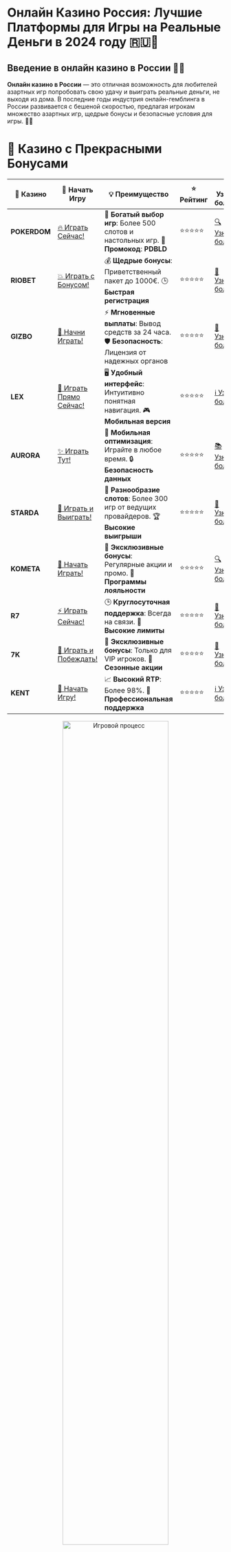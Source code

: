 # **Онлайн Казино Россия: Лучшие Платформы для Игры на Реальные Деньги в 2024 году 🇷🇺🎰**

## Введение в **онлайн казино в России** 💸🎲

**Онлайн казино в России** — это отличная возможность для любителей азартных игр попробовать свою удачу и выиграть реальные деньги, не выходя из дома. В последние годы индустрия онлайн-гемблинга в России развивается с бешеной скоростью, предлагая игрокам множество азартных игр, щедрые бонусы и безопасные условия для игры. 🚀💎

# 🌟 Казино с Прекрасными Бонусами

| 🎲 **Казино** | 🔗 **Начать Игру** | 💡 **Преимущество** | ⭐ **Рейтинг** | 🔗 **Узнать больше** | 🆕 **Новая информация** |
|--------------|---------------------|---------------------|----------------|----------------------|-------------------------|
| **POKERDOM**  | [🔥 Играть Сейчас!](https://brandplay.link/4k77v2yx) | 🎉 **Богатый выбор игр**: Более 500 слотов и настольных игр. 🎁 **Промокод**: **PDBLD** | ⭐⭐⭐⭐⭐ | [🔍 Узнать больше](https://brandplay.link/4k77v2yx) | 🏆 **Победители турниров** получают эксклюзивные подарки! |
| **RIOBET**    | [💥 Играть с Бонусом!](https://brandplay.link/7xBLTPyj) | 💰 **Щедрые бонусы**: Приветственный пакет до 1000€. 🕒 **Быстрая регистрация** | ⭐⭐⭐⭐⭐ | [📖 Узнать больше](https://brandplay.link/7xBLTPyj) | 💬 **Поддержка 24/7** для комфортной игры в любое время! |
| **GIZBO**     | [🚀 Начни Играть!](https://brandplay.link/bprXw4YV) | ⚡ **Мгновенные выплаты**: Вывод средств за 24 часа. 🛡️ **Безопасность**: Лицензия от надежных органов | ⭐⭐⭐⭐⭐ | [📝 Узнать больше](https://brandplay.link/bprXw4YV) | 🔒 **SSL-шифрование** для максимальной безопасности данных игроков. |
| **LEX**       | [💎 Играть Прямо Сейчас!](https://brandplay.link/zW4hdDFV) | 🖥️ **Удобный интерфейс**: Интуитивно понятная навигация. 🎮 **Мобильная версия** | ⭐⭐⭐⭐⭐ | [ℹ️ Узнать больше](https://brandplay.link/zW4hdDFV) | 📱 **Поддержка всех мобильных устройств** для удобства игры в любом месте. |
| **AURORA**    | [✨ Играть Тут!](https://10trafic-stat2.com/click/668546556bcc6313411604bd/6766/13032/subaccount) | 📱 **Мобильная оптимизация**: Играйте в любое время. 🔒 **Безопасность данных** | ⭐⭐⭐⭐⭐ | [📚 Узнать больше](https://10trafic-stat2.com/click/668546556bcc6313411604bd/6766/13032/subaccount) | 🌍 **Международная лицензия** на деятельность в разных странах. |
| **STARDА**    | [🎉 Играть и Выиграть!](https://brandplay.link/fB7xwRFL) | 🎰 **Разнообразие слотов**: Более 300 игр от ведущих провайдеров. 🏆 **Высокие выигрыши** | ⭐⭐⭐⭐⭐ | [🔎 Узнать больше](https://brandplay.link/fB7xwRFL) | 🎉 **Ежемесячные турниры** с крупными призами! |
| **KOMETA**    | [🎁 Начать Играть!](https://brandplay.link/8ZymQJV8) | 🎁 **Эксклюзивные бонусы**: Регулярные акции и промо. 🔄 **Программы лояльности** | ⭐⭐⭐⭐⭐ | [🔍 Узнать больше](https://brandplay.link/8ZymQJV8) | 🌟 **Персонализированные предложения** для долгосрочных игроков. |
| **R7**        | [⚡ Играть Сейчас!](https://brandplay.link/bMd3Yjsw) | 🕒 **Круглосуточная поддержка**: Всегда на связи. 💸 **Высокие лимиты** | ⭐⭐⭐⭐⭐ | [📖 Узнать больше](https://brandplay.link/bMd3Yjsw) | 🎯 **Рейтинг игроков** для лучших участников. |
| **7K**        | [🎯 Играть и Побеждать!](https://brandplay.link/BvQyFShp) | 🌟 **Эксклюзивные бонусы**: Только для VIP игроков. 🎉 **Сезонные акции** | ⭐⭐⭐⭐⭐ | [📝 Узнать больше](https://brandplay.link/BvQyFShp) | 🥇 **Особые привилегии** для постоянных игроков. |
| **KENT**      | [🔑 Начать Игру!](https://brandplay.link/Fv2WP3js) | 📈 **Высокий RTP**: Более 98%. 💼 **Профессиональная поддержка** | ⭐⭐⭐⭐⭐ | [ℹ️ Узнать больше](https://brandplay.link/Fv2WP3js) | 💬 **Поддержка на нескольких языках** для удобства игроков. |

<div align="center"> <img src="https://i.pinimg.com/originals/1d/b3/25/1db325483acbe642c6d4e6fdd73a4988.gif" alt="Игровой процесс" width="70%"> </div>
---

# 🚀 Быстрые Выигрыши и Поддержка

| 🎲 **Казино** | 🔗 **Начать Игру** | 💡 **Преимущество** | ⭐ **Рейтинг** | 🔗 **Узнать больше** | 🆕 **Новая информация** |
|--------------|---------------------|---------------------|----------------|----------------------|-------------------------|
| **GAMA**      | [🎯 Играть Прямо Сейчас!](https://brandplay.link/j6NMKsDz) | 🔍 **Интуитивный интерфейс**: Легкость использования. 🏅 **Престижные турниры** | ⭐⭐⭐⭐☆ | [🔎 Узнать больше](https://brandplay.link/j6NMKsDz) | 🏆 **Турниры с большими призами** каждый месяц. |
| **ONION**     | [💥 Играть и Выигрывать!](https://brandplay.link/zBGRVpQ9) | 🤑 **Низкие ставки**: Идеально для начинающих. 🔄 **Быстрые выводы** | ⭐⭐⭐⭐☆ | [🔍 Узнать больше](https://brandplay.link/zBGRVpQ9) | 🎮 **Казино для новичков** с простыми правилами. |
| **ЧЕМПИОН**   | [🏅 Играть в Турнире!](https://temon-gter.cfd/go/lRq?p80412p304504pcc44t17455) | 🏅 **Лояльная программа**: Награды за активность. 🎁 **Ежемесячные бонусы** | ⭐⭐⭐⭐☆ | [📖 Узнать больше](https://temon-gter.cfd/go/lRq?p80412p304504pcc44t17455) | 🥇 **Турниры и лояльность** — каждый шаг вознаграждается. |
| **VAVADA**    | [🚀 Играть Без Ожидания!](https://vavadapartner.pro/?promo=ea5c9275-6854-4505-94fc-95ab18221945-linkb2) | 🚀 **Быстрая регистрация**: Начните играть мгновенно. 🔐 **Безопасные транзакции** | ⭐⭐⭐⭐☆ | [📝 Узнать больше](https://vavadapartner.pro/?promo=ea5c9275-6854-4505-94fc-95ab18221945-linkb2) | 🏆 **Программа для новых игроков** с бонусами за регистрацию. |
| **FRIENDS**   | [🎉 Играть и Развлекаться!](https://gofriends.mba/linkb2) | 🤝 **Социальные игры**: Играйте с друзьями. 🌐 **Мультиплатформенность** | ⭐⭐⭐⭐☆ | [ℹ️ Узнать больше](https://gofriends.mba/linkb2) | 🎮 **Играйте с друзьями** и зарабатывайте бонусы за совместные действия. |
| **1WIN**      | [⚡ Играть и Выигрывать!](https://brandplay.link/smXVpBbG) | 🏆 **Спортивные ставки**: Широкий выбор видов спорта. 💵 **Высокие коэффициенты** | ⭐⭐⭐⭐☆ | [📚 Узнать больше](https://brandplay.link/smXVpBbG) | ⚽ **Бонусы на спортивные ставки** для активных игроков. |
| **DRIP**      | [💥 Играть Сразу!](https://drp-ircp01.com/c07e6a3db) | 🌐 **Инновационные игры**: Новейшие игровые технологии. 🛡️ **Высокая безопасность** | ⭐⭐⭐⭐☆ | [🔎 Узнать больше](https://drp-ircp01.com/c07e6a3db) | 🔧 **Инновационные функции** для удобства игры. |
| **JOYCASINO** | [🎰 Играть И Побеждать!](https://rpc30.call2me.pro/?/ru/registration?apkpop=0&partner=p24970p3291217pc98f) | 🎁 **Приятные бонусы**: Ежедневные акции и подарки. 🕹️ **Разнообразие игр** | ⭐⭐⭐⭐☆ | [🔍 Узнать больше](https://rpc30.call2me.pro/?/ru/registration?apkpop=0&partner=p24970p3291217pc98f) | 🎉 **Щедрые фриспины** для новых игроков. |
| **PLAYFORTUNA** | [🔥 Играть С Бонусом!](https://fortunapromo.net/alt/playfortuna/registration?0dc4a9362a71feb7e3f165fb8e766f70) | 🎉 **Регулярные акции**: Бонусы, фриспины и многое другое. 🏅 **Турниры** | ⭐⭐⭐⭐☆ | [📚 Узнать больше](https://fortunapromo.net/alt/playfortuna/registration?0dc4a9362a71feb7e3f165fb8e766f70) | 🎯 **Выгодные предложения** на популярные игры. |
| **SYKAA**     | [💸 Играть Сейчас!](https://s-two-way.com/?source=linkb2&pid=30697) | 💸 **Доступные ставки**: Идеально для новичков. 🎁 **Щедрые бонусы** | ⭐⭐⭐⭐☆ | [🔍 Узнать больше](https://s-two-way.com/?source=linkb2&pid=30697) | 💥 **Акции с большими бонусами** для новичков и опытных игроков. |

<div align="center"> <img src="https://schaeffers-cdn.s3.amazonaws.com/images/default-source/schaeffers-cdn-images/default-images/sectors/bigstock-casino-gambling-concept-with-f-369012793.jpg?sfvrsn=493ad806_4" alt="Игровой процесс" width="70%"> </div>
---

# 💸 Казино с Привлекательными Программами Лояльности

| 🎲 **Казино** | 🔗 **Начать Игру** | 💡 **Преимущество** | ⭐ **Рейтинг** | 🔗 **Узнать больше** | 🆕 **Новая информация** |
|--------------|---------------------|---------------------|----------------|----------------------|-------------------------|
| **KOMETA**    | [🎯 Начни Играть!](https://brandplay.link/8ZymQJV8) | 🎁 **Эксклюзивные бонусы**: Регулярные акции и промо. 🔄 **Программы лояльности** | ⭐⭐⭐⭐⭐ | [🔍 Узнать больше](https://brandplay.link/8ZymQJV8) | 🌟 **Персонализированные предложения** для долгосрочных игроков. |
| **1Xslots**   | [🏅 Играть Прямо Сейчас!](https://brandplay.link/hSB1khtr) | 🎉 **Множество акций**: Еженедельные бонусы и турниры. 🛡️ **Безопасность** | ⭐⭐⭐⭐⭐ | [📚 Узнать больше](https://brandplay.link/hSB1khtr) | 🏅 **Награды за активность**: участники программы лояльности получают специальные привилегии. |
| **R7**        | [🚀 Играть Сейчас!](https://brandplay.link/bMd3Yjsw) | 🕒 **Круглосуточная поддержка**: Всегда на связи. 💸 **Высокие лимиты** | ⭐⭐⭐⭐⭐ | [📖 Узнать больше](https://brandplay.link/bMd3Yjsw) | 💬 **VIP-поддержка** для постоянных игроков с приоритетом. |

<div align="center"> <img src="https://i.pinimg.com/originals/1d/b3/25/1db325483acbe642c6d4e6fdd73a4988.gif" alt="Игровой процесс" width="70%"> </div>
---

---

## Как выбрать **онлайн казино в России**? 🧐🔍

### 1. **Лицензия и безопасность** 🔐🎮

Прежде чем начать играть, обязательно проверьте, есть ли у казино лицензия от надежного регулятора (например, от Curacao, MGA или других). Лицензия гарантирует, что казино работает в соответствии с международными стандартами безопасности и честности.

### 2. **Ассортимент игр** 🎰🎮

Лучшие **онлайн казино в России** предлагают игрокам широкий выбор игр: от классических слотов до настольных игр и live-казино. Чем больше разнообразия, тем интереснее и увлекательнее будет процесс игры.

### 3. **Бонусы и акции** 🎁✨

Казино с лучшими бонусами привлекают игроков своими акциями и предложениями. Щедрые бонусы за регистрацию, фриспины и бонусы на депозиты могут значительно увеличить ваш банкролл и помочь вам дольше наслаждаться играми.

### 4. **Методы пополнения и вывода средств** 💳💸

Важно, чтобы казино предоставляло удобные и безопасные способы пополнения счета и вывода средств. Большинство казино поддерживают банковские карты, электронные кошельки, криптовалюты и другие методы оплаты, чтобы сделать процесс удобным и быстрым.

---

## Преимущества **онлайн казино в России** 🏅🎰

### 1. **Удобство и доступность** 🏠📱

С онлайн казино вы можете играть в любое время и в любом месте — на компьютере или мобильном устройстве. Достаточно интернета и желания, и азарт всегда будет с вами.

### 2. **Бонусы и акции** 🎉💰

**Онлайн казино в России** часто предлагают щедрые бонусы на первый депозит, фриспины и другие привилегии для новых и постоянных игроков. Это отличная возможность увеличить свои шансы на выигрыш.

### 3. **Широкий выбор платежных методов** 💳💸

Онлайн казино в России поддерживают разнообразные способы пополнения счета и вывода средств, что позволяет игрокам выбрать самый удобный вариант.

### 4. **Надежность и безопасность** 🔒💼

Лицензированные казино используют технологии шифрования для защиты данных игроков, что обеспечивает высокий уровень безопасности и конфиденциальности.

---

## Где найти **онлайн казино в России**? 🎮💰

### 1. **Pokerdom** 🏆🎰

- **Лицензия**: Curacao eGaming
- **Особенности**: Широкий выбор слотов, турниры, бонусы для новичков.
- **Методы пополнения**: Банковские карты, электронные кошельки, криптовалюты.

#### Преимущества:
- Отличные бонусы для новичков.
- Множество акций и турниров.
- Быстрые и безопасные выплаты.

---

### 2. **Riobet** 🎲💎

- **Лицензия**: Malta Gaming Authority
- **Особенности**: Большое количество популярных слотов, живое казино, бонусы за регистрацию.
- **Методы пополнения**: Visa, MasterCard, Skrill, Neteller.

#### Преимущества:
- Высокие RTP на большинстве слотов.
- Привлекательные бонусы и фриспины.
- Быстрая поддержка клиентов.

---

### 3. **Gizbo** 💸🎉

- **Лицензия**: UK Gambling Commission
- **Особенности**: Множество игровых автоматов, фриспины, доступ к мобильным приложениям.
- **Методы пополнения**: Банковские карты, электронные кошельки.

#### Преимущества:
- Простой интерфейс и быстрые выплаты.
- Качественная служба поддержки.
- Регулярные бонусы и акции.

---

### 4. **LEX** 🌟🎰

- **Лицензия**: Curacao eGaming
- **Особенности**: Множество бонусных предложений, поддержка криптовалют.
- **Методы пополнения**: Visa, MasterCard, Skrill.

#### Преимущества:
- Удобный и интуитивно понятный интерфейс.
- Высокие лимиты на депозиты и выводы.
- Отличная программа лояльности.

---

### 5. **Aurora** 🏅💎

- **Лицензия**: Malta Gaming Authority
- **Особенности**: Привлекательные бонусы на депозиты, эксклюзивные игры.
- **Методы пополнения**: PayPal, Visa, MasterCard.

#### Преимущества:
- Щедрые бонусы и регулярные акции.
- Высокие RTP на слоты.
- Отличное качество обслуживания клиентов.

---

### 6. **Starda** ✨🎰

- **Лицензия**: Curacao eGaming
- **Особенности**: Большое количество бонусов, поддержка криптовалют.
- **Методы пополнения**: Электронные кошельки, криптовалюты.

#### Преимущества:
- Простой и удобный интерфейс.
- Множество акций и бонусов для новичков.
- Быстрая обработка выплат.

---

## Заключение: Начните играть в **онлайн казино в России** и выигрывайте! 🏁🎉

**Онлайн казино в России** предлагают игрокам широкий выбор игр, бонусы и безопасные условия для игры на реальные деньги. Важно выбрать проверенное казино с хорошей репутацией и надежными методами оплаты. Присоединяйтесь к одному из **лучших онлайн казино в России** и начинайте выигрывать уже сегодня! 🍀🎰

---

## Часто задаваемые вопросы (FAQ) ❓📚

### 1. Как выбрать **онлайн казино в России**? 🏆🎰

Для выбора **онлайн казино в России** важно обратить внимание на лицензии, выбор игр, бонусные предложения, отзывы игроков и методы пополнения и вывода средств.

### 2. Можно ли выиграть реальные деньги в **онлайн казино в России**? 💰🎯

Да, в **онлайн казино в России** можно играть на реальные деньги и выиграть реальные призы. Казино предлагают игры с реальными ставками и выводом выигрышей.

### 3. Какие бонусы предлагают **онлайн казино в России**? 🎁🎉

**Онлайн казино в России** предлагают бонусы за регистрацию, фриспины, бонусы на депозит и другие акции, которые помогут увеличить ваш банкролл.

### 4. Где найти **онлайн казино в России**? 🌐💸

Вы можете найти **онлайн казино в России** в рейтингах и обзорах на специализированных сайтах, где представлены лучшие и лицензированные платформы для игры на деньги.
